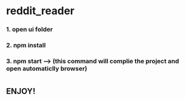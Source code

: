# reddit_reader

### 1. open ui folder

### 2. npm install

### 3. npm start --> (this command will complie the project and open automaticlly browser)
#
## ENJOY!
